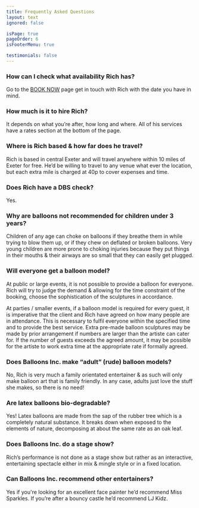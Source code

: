 ```yaml
---
title: Frequently Asked Questions
layout: text
ignored: false

isPage: true
pageOrder: 6
isFooterMenu: true

testimonials: false
---
```

### How can I check what availability Rich has?

Go to the [BOOK NOW](book.html) page get in touch with Rich with the date you have in mind.

### How much is it to hire Rich?

It depends on what you’re after, how long and where. All of his services have a rates section at the bottom of the page.

### Where is Rich based & how far does he travel?

Rich is based in central Exeter and will travel anywhere within 10 miles of Exeter for free. He’d be willing to travel to any venue what ever the location, but each extra mile is charged at 40p to cover expenses and time. <!--If you’d like to see at a glance the cost of this for surrounding locations in devon visit the TRAVEL PAGE.-->

<!--### Does Balloons Inc. have Public Liability Insurance?

Yes, 2 million Public Liability Insurance with...-->

### Does Rich have a DBS check?

Yes.

### Why are balloons not recommended for children under 3 years?

Children of any age can choke on balloons if they breathe them in while trying to blow them up, or if they chew on deflated or broken balloons. Very young children are more prone to choking injuries because they put things in their mouths & their airways are so small that they can easily get plugged.

### Will everyone get a balloon model?

At public or large events, it is not possible to provide a balloon for everyone. Rich will try to judge the demand & allowing for the time constraint of the booking, choose the sophistication of the sculptures in accordance.

At parties / smaller events, if a balloon model is required for every guest, it is imperative that the client and Rich have agreed on how many people are in attendance. This is necessary to fulfil everyone within the specified time and to provide the best service. Extra pre-made balloon sculptures may be made by prior arrangement if numbers are larger than the artiste can cater for. If the number of guests exceeds the agreed amount, it may be possible for the artiste to work extra time at the appropriate rate if formally agreed.

### Does Balloons Inc. make “adult” (rude) balloon models?

No, Rich is very much a family orientated entertainer & as such will only make balloon art that is family friendly. In any case, adults just love the stuff she makes, so there is no need!

### Are latex balloons bio-degradable?

Yes! Latex balloons are made from the sap of the rubber tree which is a completely natural substance. It breaks down when exposed to the elements of nature, decomposing at about the same rate as an oak leaf.

### Does Balloons Inc. do a stage show?

Rich’s performance is not done as a stage show but rather as an interactive, entertaining spectacle either in mix & mingle style or in a fixed location.

### Can Balloons Inc. recommend other entertainers?

Yes if you're looking for an excellent face painter he’d recommend Miss Sparkles. If you’re after a bouncy castle he’d recommend LJ Kidz.